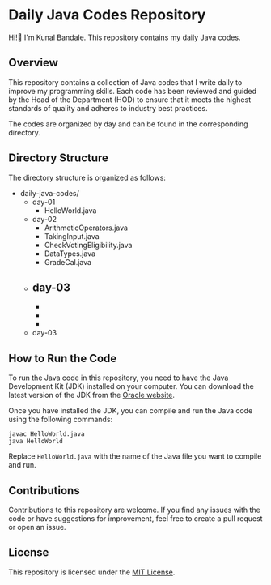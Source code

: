  # Daily Java Codes Repository
 Hi!👋 I'm Kunal Bandale. This repository contains my daily Java codes.


## Overview

This repository contains a collection of Java codes that I write daily to improve my programming skills. Each code has been reviewed and guided by the Head of the Department (HOD) to ensure that it meets the highest standards of quality and adheres to industry best practices.

The codes are organized by day and can be found in the corresponding directory.

## Directory Structure
The directory structure is organized as follows:

- daily-java-codes/
    - day-01
        - HelloWorld.java
    - day-02
        - ArithmeticOperators.java
        - TakingInput.java
        - CheckVotingEligibility.java
        - DataTypes.java
        - GradeCal.java
    - day-03
        - 
        -
        -
        -
     - day-03
    
    

 ## How to Run the Code
To run the Java code in this repository, you need to have the Java Development Kit (JDK) installed on your computer. You can download the latest version of the JDK from the [Oracle website](https://www.oracle.com/java/technologies/downloads/).

Once you have installed the JDK, you can compile and run the Java code using the following commands:

    javac HelloWorld.java
    java HelloWorld
    
Replace `HelloWorld.java` with the name of the Java file you want to compile and run.


## Contributions
Contributions to this repository are welcome. If you find any issues with the code or have suggestions for improvement, feel free to create a pull request or open an issue.

## License
This repository is licensed under the [MIT License](https://chat.openai.com/LICENSE).
